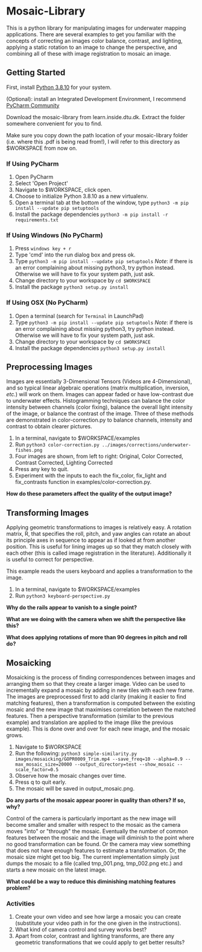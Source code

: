 # Mosaic-Library #
This is a python library for manipulating images for underwater mapping applications. There are several examples to get
you familiar with the concepts of correcting an images color balance, contrast, and lighting, applying a static rotation
to an image to change the perspective, and combining all of these with image registration to mosaic an image.

## Getting Started ##

First, install [Python 3.8.10](https://www.python.org/downloads/release/python-3810/) for your system.

(Optional): install an Integrated Development Environment, I recommend [PyCharm Community](https://www.jetbrains.com/pycharm/download)

Download the mosaic-library from learn.inside.dtu.dk. Extract the folder somewhere convenient for you to find.

Make sure you copy down the path location of your mosaic-library folder (i.e. where this .pdf is being read from!), I will refer to this directory as $WORKSPACE from now on.

### If Using PyCharm ###

1. Open PyCharm
2. Select 'Open Project'
3. Navigate to $WORKSPACE, click open.
4. Choose to initialize Python 3.8.10 as a new virtualenv.
5. Open a terminal tab at the bottom of the window, type `python3 -m pip install --update pip setuptools`
6. Install the package dependencies `python3 -m pip install -r requirements.txt`

### If Using Windows (No PyCharm) ###

1. Press `windows key + r`
2. Type 'cmd' into the run dialog box and press ok.
3. Type `python3 -m pip install --update pip setuptools`
   *Note*: if there is an error complaining about missing python3, try python instead. Otherwise we will have to fix your system path, just ask.
4. Change directory to your workspace by `cd $WORKSPACE`
5. Install the package `python3 setup.py install`

### If Using OSX (No PyCharm) ###

1. Open a terminal (search for `Terminal` in LaunchPad)
2. Type `python3 -m pip install --update pip setuptools`
   *Note*: if there is an error complaining about missing python3, try python instead. Otherwise we will have to fix your system path, just ask.
3. Change directory to your workspace by `cd $WORKSPACE`
4. Install the package dependencies `python3 setup.py install`


## Preprocessing Images ##
Images are essentially 3-Dimensional Tensors (Videos are 4-Dimensional), and so typical linear algebraic operations (matrix 
multiplication, inversion, *etc.*) will work on them. Images can appear faded or have low-contrast due to underwater
effects. Histogramming techniques can balance the color intensity between channels (color fixing), balance the overall
light intensity of the image, or balance the contrast of the image. Three of these methods are demonstrated in color-correction.py
to balance channels, intensity and contrast to obtain clearer pictures.

1. In a terminal, navigate to $WORKSPACE/examples
2. Run `python3 color-correction.py ../images/corrections/underwater-fishes.png`
3. Four images are shown, from left to right: Original, Color Corrected, Contrast Corrected, Lighting Corrected
4. Press any key to quit.   
5. Experiment with the inputs to each the fix_color, fix_light and fix_contrasts function in examples/color-correction.py.

**How do these parameters affect the quality of the output image?**

## Transforming Images ##
Applying geometric transformations to images is relatively easy. A rotation matrix, R, that specifies the roll, pitch, and yaw
angles can rotate an about its principle axes in sequence to appear as if looked at from another position. This is useful
for lining images up so that they match closely with each other (this is called image registration in the literature). Additionally it is useful
to correct for perspective.

This example reads the users keyboard and applies a transformation to the image.

1. In a terminal, navigate to $WORKSPACE/examples
2. Run `python3 keyboard-perspective.py `

**Why do the rails appear to vanish to a single point?**

**What are we doing with the camera when we shift the perspective like this?**

**What does applying rotations of more than 90 degrees in pitch and roll do?**


## Mosaicking ##
Mosaicking is the process of finding correspondences between images and arranging them so that they create a larger image.
Video can be used to incrementally expand a mosaic by adding in new tiles with each new frame. The images are preprocessed first
to add clarity (making it easier to find matching features), then a transformation is computed between the existing mosaic
and the new image that maximises correlation between the matched features. Then a perspective transformation (similar to
the previous example) and translation are applied to the image (like the previous example). This is done over and over for each
new image, and the mosaic grows.

1. Navigate to $WORKSPACE
2. Run the following: `python3 simple-similarity.py images/mosaicking/GOPR0009_Trim.mp4 --save_freq=10 --alpha=0.9 --max_mosaic_size=20000 --output_directory=test --show_mosaic --scale_factor=0.5`
3. Observe how the mosaic changes over time.
4. Press q to quit early.
5. The mosaic will be saved in output_mosaic.png.

**Do any parts of the mosaic appear poorer in quality than others? If so, why?**

Control of the camera is particularly important as the new image will become smaller and smaller with respect to the mosaic
as the camera moves "into" or "through" the mosaic. Eventually the number of common features between the mosaic and the image
will diminish to the point where no good transformation can be found. Or the camera may view something that does not have enough
features to estimate a transformation. Or, the mosaic size might get too big. 
The current implementation simply just dumps the mosaic to a file (called tmp_001.png, tmp_002.png etc.) and starts a new mosaic on the latest image.

**What could be a way to reduce this diminishing matching features problem?**

### Activities ###
1. Create your own video and see how large a mosaic you can create (substitute your video path in for the one given in the instructions).
2. What kind of camera control and survey works best?
3. Apart from color, contrast and lighting transforms, are there any geometric transformations that we could apply to get better results?   
